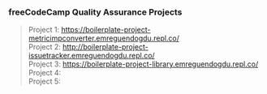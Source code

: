 ### freeCodeCamp Quality Assurance Projects

> Project 1: https://boilerplate-project-metricimpconverter.emreguendogdu.repl.co/ <br/>
> Project 2: http://boilerplate-project-issuetracker.emreguendogdu.repl.co/ <br />
> Project 3: https://boilerplate-project-library.emreguendogdu.repl.co/ <br/>
> Project 4: <br/>
> Project 5: 
